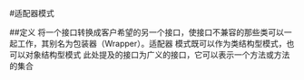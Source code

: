 #适配器模式

##定义
    将一个接口转换成客户希望的另一个接口，使接口不兼容的那些类可以一起工作，其别名为包装器（Wrapper）。适配器
    模式既可以作为类结构型模式，也可以对象结构型模式
    此处提及的接口为广义的接口，它可以表示一个方法或方法的集合
    